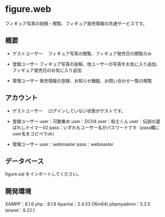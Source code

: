 # figure.web

フィギュア写真の投稿・閲覧、フィギュア発売情報の共通サービスです。


## 概要
* ゲストユーザー
　フィギュア写真の閲覧、フィギュア発売日の閲覧のみ

* 登録ユーザー
  フィギュア写真の投稿、他ユーザーの写真をお気に入り追加、フィギュア発売日のお気に入り追加
 
* 管理ユーザー
  発売情報の登録、お知らせ機能、お問い合わせ一覧の閲覧


## アカウント
* ゲストユーザー
　ログインしていない状態がゲストです。
 
 * 登録ユーザー
  user：可動集め
  user：DC04
  user：粘土くん
  user：伝説の選ばれしテイマー02
  pass：いずれもユーザー名がパスワードです（pass欄にuser名をコピペでok）
 
* 管理ユーザー
  user：webmaster
  pass：webmaster


## データベース
  figure.sql をインポートしてください。
  
## 開発環境
  XAMPP：8.1.6
  php：8.1.6
  Apache：2.4.53 (Win64)
  phpmyadmin：5.2.0
  laravel：9.22.1
